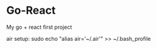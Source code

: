 # Go-React
My go + react first project

air setup: sudo echo "alias air='~/.air'" >> ~/.bash_profile